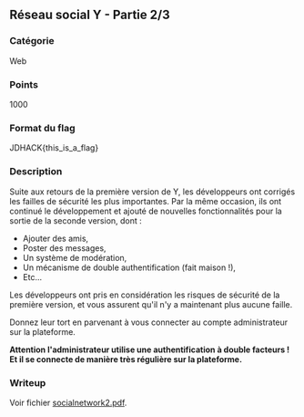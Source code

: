 ## Réseau social Y - Partie 2/3

### Catégorie
Web

### Points
1000

### Format du flag
JDHACK{this_is_a_flag}

### Description

Suite aux retours de la première version de Y, les développeurs ont corrigés les failles de sécurité les plus importantes. Par la même occasion, ils ont continué le développement et ajouté de nouvelles fonctionnalités pour la sortie de la seconde version, dont :

- Ajouter des amis,
- Poster des messages,
- Un système de modération,
- Un mécanisme de double authentification (fait maison !),
- Etc...

Les développeurs ont pris en considération les risques de sécurité de la première version, et vous assurent qu'il n'y a maintenant plus aucune faille.

Donnez leur tort en parvenant à vous connecter au compte administrateur sur la plateforme.

**Attention l'administrateur utilise une authentification à double facteurs ! Et il se connecte de manière très régulière sur la plateforme.**

### Writeup

Voir fichier [socialnetwork2.pdf](writeup/socialnetwork2.pdf).
